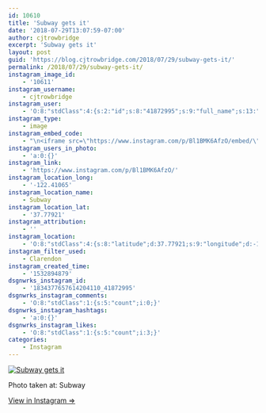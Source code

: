 ```yaml
---
id: 10610
title: 'Subway gets it'
date: '2018-07-29T13:07:59-07:00'
author: cjtrowbridge
excerpt: 'Subway gets it'
layout: post
guid: 'https://blog.cjtrowbridge.com/2018/07/29/subway-gets-it/'
permalink: /2018/07/29/subway-gets-it/
instagram_image_id:
    - '10611'
instagram_username:
    - cjtrowbridge
instagram_user:
    - 'O:8:"stdClass":4:{s:2:"id";s:8:"41872995";s:9:"full_name";s:13:"CJ Trowbridge";s:15:"profile_picture";s:141:"https://scontent.cdninstagram.com/vp/c93d7c6cca10c47382e1b61b6f66100c/5C07D31C/t51.2885-19/s150x150/13724650_1188772791164794_142557231_a.jpg";s:8:"username";s:12:"cjtrowbridge";}'
instagram_type:
    - image
instagram_embed_code:
    - "\n<iframe src=\"https://www.instagram.com/p/Bl1BMK6AfzO/embed/\" width=\"612\" height=\"710\" frameborder=\"0\" scrolling=\"no\" allowtransparency=\"true\" class=\"insta-image-embed\"></iframe>\n"
instagram_users_in_photo:
    - 'a:0:{}'
instagram_link:
    - 'https://www.instagram.com/p/Bl1BMK6AfzO/'
instagram_location_long:
    - '-122.41065'
instagram_location_name:
    - Subway
instagram_location_lat:
    - '37.77921'
instagram_attribution:
    - ''
instagram_location:
    - 'O:8:"stdClass":4:{s:8:"latitude";d:37.77921;s:9:"longitude";d:-122.41065;s:4:"name";s:6:"Subway";s:2:"id";i:317461649;}'
instagram_filter_used:
    - Clarendon
instagram_created_time:
    - '1532894879'
dsgnwrks_instagram_id:
    - '1834377657614204110_41872995'
dsgnwrks_instagram_comments:
    - 'O:8:"stdClass":1:{s:5:"count";i:0;}'
dsgnwrks_instagram_hashtags:
    - 'a:0:{}'
dsgnwrks_instagram_likes:
    - 'O:8:"stdClass":1:{s:5:"count";i:3;}'
categories:
    - Instagram
---
```


[![Subway gets it](https://blog.cjtrowbridge.com/wp-content/uploads/2018/07/1532894879-1-1.jpg)](https://www.instagram.com/p/Bl1BMK6AfzO/)

Photo taken at: Subway

[View in Instagram ⇒](https://www.instagram.com/p/Bl1BMK6AfzO/)
